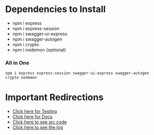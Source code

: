 # Dependencies to Install

- npm i express
- npm i express-session
- npm i swagger-ui-express
- npm i swagger-autogen
- npm i crypto
- npm i nodemon (optional)
  
### All in One
```
npm i express express-session swagger-ui-express swagger-autogen crypto nodemon
```

# Important Redirections
- [Click here for Testing](/testing/README.md)
- [Click here for Docs](/docs/)
- [Click here to see src code](/src/)
- [Click here to see the log](/log/)